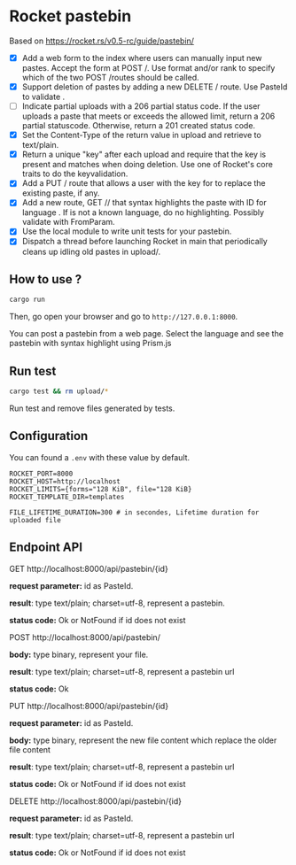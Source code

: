 # Rocket pastebin
Based on https://rocket.rs/v0.5-rc/guide/pastebin/

- [x] Add a web form to the index where users can manually input new pastes. Accept the form at POST /. Use format and/or rank to specify which of the two POST /routes should be called.
- [x] Support deletion of pastes by adding a new DELETE /<id> route. Use PasteId to validate <id>.
- [ ] Indicate partial uploads with a 206 partial status code. If the user uploads a paste that meets or exceeds the allowed limit, return a 206 partial statuscode. Otherwise, return a 201 created status code.
- [x] Set the Content-Type of the return value in upload and retrieve to text/plain.
- [x] Return a unique "key" after each upload and require that the key is present and matches when doing deletion. Use one of Rocket's core traits to do the keyvalidation.
- [x] Add a PUT /<id> route that allows a user with the key for <id> to replace the existing paste, if any.
- [x] Add a new route, GET /<id>/<lang> that syntax highlights the paste with ID <id> for language <lang>. If <lang> is not a known language, do no highlighting. Possibly validate <lang> with FromParam.
- [x] Use the local module to write unit tests for your pastebin.
- [x] Dispatch a thread before launching Rocket in main that periodically cleans up idling old pastes in upload/.

## How to use ?

``` sh
cargo run
```

Then, go open your browser and go to `http://127.0.0.1:8000`.

You can post a pastebin from a web page. Select the language and see the pastebin with syntax highlight using Prism.js


## Run test 

``` sh
cargo test && rm upload/*
```

Run test and remove files generated by tests.

## Configuration

You can found a `.env` with these value by default.
```
ROCKET_PORT=8000
ROCKET_HOST=http://localhost
ROCKET_LIMITS={forms="128 KiB", file="128 KiB}
ROCKET_TEMPLATE_DIR=templates

FILE_LIFETIME_DURATION=300 # in secondes, Lifetime duration for uploaded file
```
  
## Endpoint API

GET http://localhost:8000/api/pastebin/{id}

**request parameter:** id as PasteId.

**result**: type text/plain; charset=utf-8, represent a pastebin.

**status code:** Ok or NotFound if id does not exist

POST http://localhost:8000/api/pastebin/

**body:** type binary, represent your file.

**result**: type text/plain; charset=utf-8, represent a pastebin url

**status code:** Ok

PUT http://localhost:8000/api/pastebin/{id}

**request parameter:** id as PasteId.

**body:** type binary, represent the new file content which replace the older file content

**result**: type text/plain; charset=utf-8, represent a pastebin url

**status code:** Ok or NotFound if id does not exist

DELETE http://localhost:8000/api/pastebin/{id}

**request parameter:** id as PasteId.

**result**: type text/plain; charset=utf-8, represent a pastebin url

**status code:** Ok or NotFound if id does not exist
